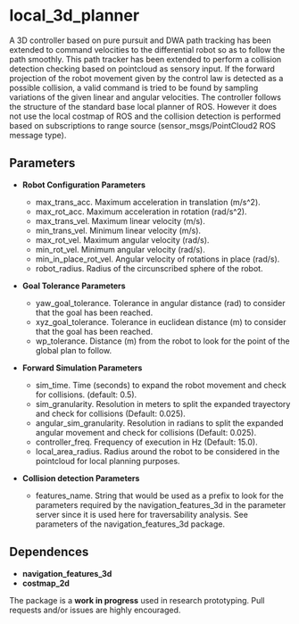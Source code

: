 # local_3d_planner 
A 3D controller based on pure pursuit and DWA path tracking has been extended to command velocities to the differential robot so as to follow the path smoothly.
This path tracker has been extended to perform a collision detection checking based on pointcloud as sensory input. If the forward projection of the robot movement given by the control law is detected as a possible collision, a valid command is tried to be found by sampling variations of the given linear and angular velocities. 
The controller follows the structure of the standard base local planner of ROS. However it does not use the local costmap of ROS and the collision detection is performed based on subscriptions to range source (sensor_msgs/PointCloud2 ROS message type). 

## Parameters

* **Robot Configuration Parameters**
	- max_trans_acc. Maximum acceleration in translation (m/s^2).
  	- max_rot_acc. Maximum acceleration in rotation (rad/s^2).
  	- max_trans_vel. Maximum linear velocity (m/s).
  	- min_trans_vel. Minimum linear velocity (m/s).
  	- max_rot_vel. Maximum angular velocity (rad/s).
  	- min_rot_vel. Minimum angular velocity (rad/s).
  	- min_in_place_rot_vel. Angular velocity of rotations in place (rad/s).
	- robot_radius. Radius of the circunscribed sphere of the robot.

* **Goal Tolerance Parameters**
	- yaw_goal_tolerance. Tolerance in angular distance (rad) to consider that the goal has been reached.
	- xyz_goal_tolerance. Tolerance in euclidean distance (m) to consider that the goal has been reached.
	- wp_tolerance. Distance (m) from the robot to look for the point of the global plan to follow.
  
* **Forward Simulation Parameters**
	- sim_time. Time (seconds) to expand the robot movement and check for collisions. (default: 0.5).
	- sim_granularity. Resolution in meters to split the expanded trayectory and check for collisions (Default: 0.025).
	- angular_sim_granularity. Resolution in radians to split the expanded angular movement and check for collisions (Default: 0.025).
	- controller_freq. Frequency of execution in Hz (Default: 15.0).
	- local_area_radius. Radius around the robot to be considered in the pointcloud for local planning purposes. 

* **Collision detection Parameters**
	- features_name. String that would be used as a prefix to look for the parameters required by the navigation_features_3d in the parameter server since it is used here for traversability analysis. See parameters of the navigation_features_3d package.


## Dependences

* **navigation_features_3d**
* **costmap_2d**


The package is a **work in progress** used in research prototyping. Pull requests and/or issues are highly encouraged.
